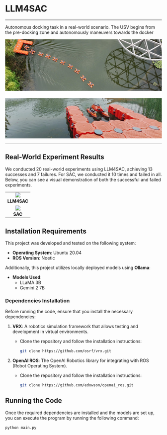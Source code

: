# LLM4SAC
---
Autonomous docking task in a real-world scenario. The USV begins from the pre-docking zone and autonomously maneuvers towards the docker


<img src="./gif/usv_docking_mission.png" width="1000"/>


---
## Real-World Experiment Results 

We conducted 20 real-world experiments using LLM4SAC, achieving 13 successes and 7 failures. For SAC, we conducted it 10 times and failed in all. Below, you can see a visual demonstration of both the successful and failed experiments.

<table> <tr> <!-- 第一行，成功实验的 GIF --> <td align="center"> <img src="./gif/llm4sac.gif" width="800"/><br> <strong>LLM4SAC</strong> </td> </tr> <tr> <!-- 第二行，失败实验的 GIF --> <td align="center"> <img src="./gif/sac.gif" width="800"/><br> <strong>SAC</strong> </td> </tr> </table>


## Installation Requirements

This project was developed and tested on the following system:

- **Operating System**: Ubuntu 20.04
- **ROS Version**: Noetic


Additionally, this project utilizes locally deployed models using **Ollama**:

- **Models Used**:
  - LLaMA 3B
  - Gemini 2 7B


### Dependencies Installation

Before running the code, ensure that you install the necessary dependencies:

1. **VRX**: A robotics simulation framework that allows testing and development in virtual environments.
   - Clone the repository and follow the installation instructions:
     ```bash
     git clone https://github.com/osrf/vrx.git
     ```

2. **OpenAI ROS**: The OpenAI Robotics library for integrating with ROS (Robot Operating System).
   - Clone the repository and follow the installation instructions:
     ```bash
     git clone https://github.com/edowson/openai_ros.git
     ```

## Running the Code

Once the required dependencies are installed and the models are set up, you can execute the program by running the following command:

```bash
python main.py
```

